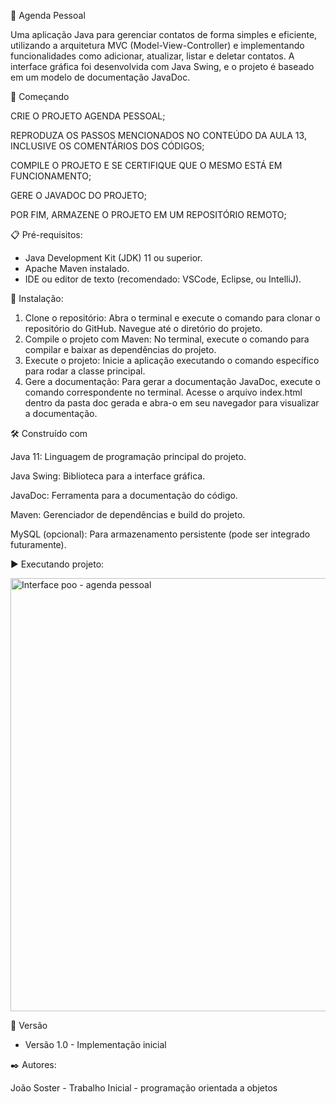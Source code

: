 📖 Agenda Pessoal

Uma aplicação Java para gerenciar contatos de forma simples e eficiente, utilizando a arquitetura MVC (Model-View-Controller) e implementando funcionalidades como adicionar, atualizar, listar e deletar contatos. A interface gráfica foi desenvolvida com Java Swing, e o projeto é baseado em um modelo de documentação JavaDoc.

🚀 Começando


CRIE O PROJETO AGENDA PESSOAL;

REPRODUZA OS PASSOS MENCIONADOS NO CONTEÚDO DA AULA 13, INCLUSIVE OS COMENTÁRIOS DOS CÓDIGOS;

COMPILE O PROJETO E SE CERTIFIQUE QUE O MESMO ESTÁ EM FUNCIONAMENTO;

GERE O JAVADOC DO PROJETO;

POR FIM, ARMAZENE O PROJETO EM UM REPOSITÓRIO REMOTO;


📋 Pré-requisitos:


- Java Development Kit (JDK) 11 ou superior.
- Apache Maven instalado.
- IDE ou editor de texto (recomendado: VSCode, Eclipse, ou IntelliJ).


🔧 Instalação:

1. Clone o repositório:
 Abra o terminal e execute o comando para clonar o repositório do GitHub.
 Navegue até o diretório do projeto.
2. Compile o projeto com Maven:
 No terminal, execute o comando para compilar e baixar as dependências do projeto.
3.   Execute o projeto:
 Inicie a aplicação executando o comando específico para rodar a classe principal.
4. Gere a documentação:
 Para gerar a documentação JavaDoc, execute o comando correspondente no terminal.
 Acesse o arquivo index.html dentro da pasta doc gerada e abra-o em seu navegador para visualizar a documentação.


🛠️ Construído com

Java 11: Linguagem de programação principal do projeto.

Java Swing: Biblioteca para a interface gráfica.

JavaDoc: Ferramenta para a documentação do código.

Maven: Gerenciador de dependências e build do projeto.

MySQL (opcional): Para armazenamento persistente (pode ser integrado futuramente).



▶️ Executando projeto:





<img width="693" alt="Interface poo - agenda pessoal" src="https://github.com/user-attachments/assets/1ab17819-416d-4539-9a9d-b13d14709ef3">




📌 Versão
* Versão 1.0 - Implementação inicial

✒️ Autores:

João Soster - Trabalho Inicial - programação orientada a objetos


